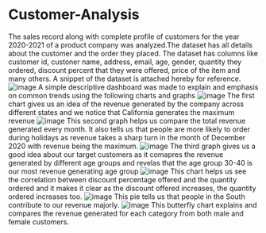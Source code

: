 # Customer-Analysis
The sales record along with complete profile of customers for the year 2020-2021 of a product company was analyzed.The
dataset has all details about the customer and the order they placed. The dataset has columns like customer id, custoner name, address, email, age, gender, quantity they ordered, discount percent that they were offered, price of the item and many others. A snippet of the dataset is attached hereby for reference.
![image](https://user-images.githubusercontent.com/49113730/185745598-4970a869-fec0-4e42-83fd-f85e2fdd3e39.png)
A simple descriptive dashboard was made to explain and emphasis on common trends using the following charts and graphs
![image](https://user-images.githubusercontent.com/49113730/185745759-8be8b0da-bea6-4ab9-8c84-97f63ceaf0a0.png)
The first chart gives us an idea of the revenue generated by the company across different states and we notice that California generates the maximum revenue
![image](https://user-images.githubusercontent.com/49113730/185745805-afaf07a5-717f-4b3e-9d2b-517cf14cdc07.png)
This second graph helps us compare the total revenue generated every month. It also tells us that people are more likely to order during holidays as revenue takes a sharp turn in the month of December 2020 with revenue being the maximum.
![image](https://user-images.githubusercontent.com/49113730/185745840-d71ac206-6c9d-47f9-952b-3ec4a0ddfbd2.png)
The third graph gives us a good idea about our target customers as it comapres the revenue generated by different age groups and revelas that the age group 30-40 is our most revenue generating age group
![image](https://user-images.githubusercontent.com/49113730/185745868-df9312a7-cd30-44b1-a678-522fdad40012.png)
This chart helps us see the correlation between discount percentage offered and the quantity ordered and it makes it clear as the discount offered increases, the quantity ordered increases too.
![image](https://user-images.githubusercontent.com/49113730/185746276-d897e8b9-04b3-49c8-871e-a93eb12257ae.png)
This pie tells us that people in the South contribute to our revenue majorly.
![image](https://user-images.githubusercontent.com/49113730/185747353-865fdd3c-52e6-436b-b7e4-c4defb51b6e1.png)
This butterfly chart explains and compares the revenue generated for each category from both male and female customers.




